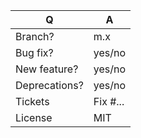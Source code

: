| Q             | A                                                                  |
|---------------|--------------------------------------------------------------------|
| Branch?       | m.x <!-- see below -->                                             |
| Bug fix?      | yes/no                                                             |
| New feature?  | yes/no <!-- please update /CHANGELOG.md files -->                  |
| Deprecations? | yes/no <!-- please update UPGRADE-*.md and /CHANGELOG.md files --> |
| Tickets       | Fix #... <!-- prefix each issue number with "Fix #", -->           |
| License       | MIT                                                                |

<!--
Replace this notice with a short README for your feature/bugfix.
This will help reviewers and should be a good start for the documentation.

For bug fixes and new features that do not break current API version, use `m.x` as the target branch. For breaking changes, use `master` instead.

Always add tests and ensure they pass.
-->
